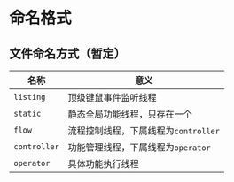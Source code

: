 # 命名格式

## 文件命名方式（暂定）

| 名称           | 意义                       |
|--------------|--------------------------|
| `listing`    | 顶级键鼠事件监听线程               |
| `static`     | 静态全局功能线程，只存在一个           |
| `flow`       | 流程控制线程，下属线程为`controller` |
| `controller` | 功能管理线程，下属线程为`operator`   |
| `operator`   | 具体功能执行线程                 |
